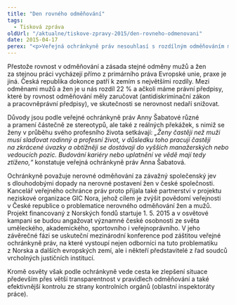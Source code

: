 ```yaml
---
title: "Den rovného odměňování"
tags:
  - Tisková zpráva
oldUrl: "/aktualne/tiskove-zpravy-2015/den-rovneho-odmenovani"
date: 2015-04-17
perex: "<p>Veřejná ochránkyně práv nesouhlasí s rozdílným odměňováním mužů a žen za stejnou práci. Podporuje proto aktivitu neziskových organizací, které se osvětovými akcemi připojily k celosvětovému Dni rovnosti platů (Equal Pay Day). Ten byl v České republice stanoven na pátek 17. 4. 2015 – symbolicky jde o den, kdy podle propočtů dosáhnou ženy v České republice stejného platu nebo mzdy mužů za předchozí kalendářní rok.</p>"
---
```


<!-- imported from the old website -->

<p>Přestože rovnost v odměňování a zásada stejné odměny mužů a žen za stejnou práci vycházejí přímo z primárního práva Evropské unie, praxe je jiná. Česká republika dokonce patří k zemím s největšími rozdíly. Mezi odměnami mužů a žen je u nás rozdíl 22 % a ačkoli máme právní předpisy, které by rovnost odměňování měly zaručovat (antidiskriminační zákon a pracovněprávní předpisy), ve skutečnosti se nerovnost nedaří snižovat. </p><p>Důvody jsou podle veřejné ochránkyně práv Anny Šabatové různé a pramení částečně ze stereotypů, ale také z reálných překážek, s nimiž se ženy v průběhu svého profesního života setkávají: <i>„Ženy častěji než muži musí slaďovat rodinný a profesní život, v důsledku toho pracují častěji na zkrácené úvazky a obtížněji se dostávají do vyšších manažerských nebo vedoucích pozic. Budování kariéry nebo uplatnění ve vědě mají tedy ztíženo,“</i> konstatuje veřejná ochránkyně práv Anna Šabatová.</p><p>Ochránkyně považuje nerovné odměňování za závažný společenský jev s dlouhodobými dopady na nerovné postavení žen v české společnosti. Kancelář veřejného ochránce práv proto přijala také partnerství v projektu neziskové organizace GIC Nora, jehož cílem je zvýšit povědomí veřejnosti v České republice o problematice nerovného odměňování žen a mužů. Projekt financovaný z Norských fondů startuje 1. 5. 2015 a v osvětové kampani se budou angažovat významné české osobnosti ze světa uměleckého, akademického, sportovního i veřejnoprávního. V jeho závěrečné fázi se uskuteční mezinárodní konference pod záštitou veřejné ochránkyně práv, na které vystoupí nejen odborníci na tuto problematiku z Norska a dalších evropských zemí, ale i někteří představitelé z řad soudců vrcholných justičních institucí. </p><p>Kromě osvěty však podle ochránkyně vede cesta ke zlepšení situace především přes větší transparentnost v pravidlech odměňování a také efektivnější kontrolu ze strany kontrolních orgánů (oblastní inspektoráty práce).</p>
